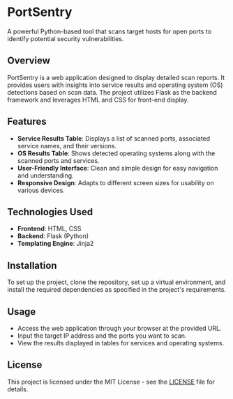 # PortSentry
A powerful Python-based tool that scans target hosts for open ports to identify potential security vulnerabilities.

## Overview
PortSentry is a web application designed to display detailed scan reports. It provides users with insights into service results and operating system (OS) detections based on scan data. The project utilizes Flask as the backend framework and leverages HTML and CSS for front-end display.

## Features
- **Service Results Table**: Displays a list of scanned ports, associated service names, and their versions.
- **OS Results Table**: Shows detected operating systems along with the scanned ports and services.
- **User-Friendly Interface**: Clean and simple design for easy navigation and understanding.
- **Responsive Design**: Adapts to different screen sizes for usability on various devices.

## Technologies Used
- **Frontend**: HTML, CSS
- **Backend**: Flask (Python)
- **Templating Engine**: Jinja2

## Installation
To set up the project, clone the repository, set up a virtual environment, and install the required dependencies as specified in the project's requirements.

## Usage
- Access the web application through your browser at the provided URL.
- Input the target IP address and the ports you want to scan.
- View the results displayed in tables for services and operating systems.

## License
This project is licensed under the MIT License - see the [LICENSE](LICENSE) file for details.
